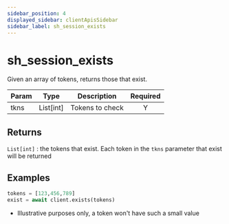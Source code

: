 ```yaml
---
sidebar_position: 4
displayed_sidebar: clientApisSidebar
sidebar_label: sh_session_exists
---
```


# sh_session_exists
Given an array of tokens, returns those that exist.

|Param|Type|Description|Required|
|--|:-:|--|:-:|
|tkns|List[int]|Tokens to check|Y|


## Returns
`List[int]` : the tokens that exist. Each token in the `tkns` parameter that exist will be returned


## Examples


```py
tokens = [123,456,789]
exist = await client.exists(tokens)
```

- Illustrative purposes only, a token won't have such a small value